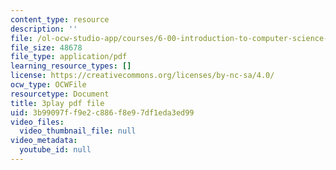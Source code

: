 ```yaml
---
content_type: resource
description: ''
file: /ol-ocw-studio-app/courses/6-00-introduction-to-computer-science-and-programming-fall-2008/3b99097ff9e2c886f8e97df1eda3ed99_IZaAUwW7OsU.pdf
file_size: 48678
file_type: application/pdf
learning_resource_types: []
license: https://creativecommons.org/licenses/by-nc-sa/4.0/
ocw_type: OCWFile
resourcetype: Document
title: 3play pdf file
uid: 3b99097f-f9e2-c886-f8e9-7df1eda3ed99
video_files:
  video_thumbnail_file: null
video_metadata:
  youtube_id: null
---
```

